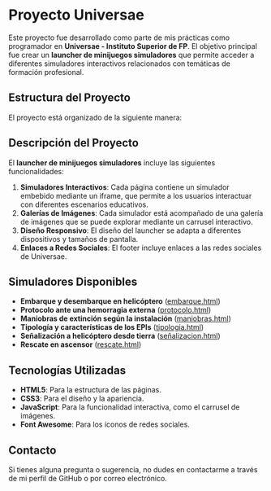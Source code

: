 # Proyecto Universae

Este proyecto fue desarrollado como parte de mis prácticas como programador en **Universae - Instituto Superior de FP**. El objetivo principal fue crear un **launcher de minijuegos simuladores** que permite acceder a diferentes simuladores interactivos relacionados con temáticas de formación profesional.

## Estructura del Proyecto

El proyecto está organizado de la siguiente manera:

## Descripción del Proyecto

El **launcher de minijuegos simuladores** incluye las siguientes funcionalidades:

1. **Simuladores Interactivos**: Cada página contiene un simulador embebido mediante un iframe, que permite a los usuarios interactuar con diferentes escenarios educativos.
2. **Galerías de Imágenes**: Cada simulador está acompañado de una galería de imágenes que se puede explorar mediante un carrusel interactivo.
3. **Diseño Responsivo**: El diseño del launcher se adapta a diferentes dispositivos y tamaños de pantalla.
4. **Enlaces a Redes Sociales**: El footer incluye enlaces a las redes sociales de Universae.

## Simuladores Disponibles

- **Embarque y desembarque en helicóptero** ([embarque.html](embarque.html))
- **Protocolo ante una hemorragia externa** ([protocolo.html](protocolo.html))
- **Maniobras de extinción según la instalación** ([maniobras.html](maniobras.html))
- **Tipología y características de los EPIs** ([tipologia.html](tipologia.html))
- **Señalización a helicóptero desde tierra** ([señalizacion.html](señalizacion.html))
- **Rescate en ascensor** ([rescate.html](rescate.html))

## Tecnologías Utilizadas

- **HTML5**: Para la estructura de las páginas.
- **CSS3**: Para el diseño y la apariencia.
- **JavaScript**: Para la funcionalidad interactiva, como el carrusel de imágenes.
- **Font Awesome**: Para los íconos de redes sociales.

## Contacto

Si tienes alguna pregunta o sugerencia, no dudes en contactarme a través de mi perfil de GitHub o por correo electrónico.
